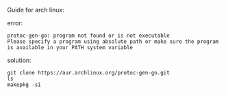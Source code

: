 Guide for arch linux:

error:
```console
protoc-gen-go: program not found or is not executable
Please specify a program using absolute path or make sure the program is available in your PATH system variable
```

solution:
```console
git clone https://aur.archlinux.org/protoc-gen-go.git
ls
makepkg -si
```